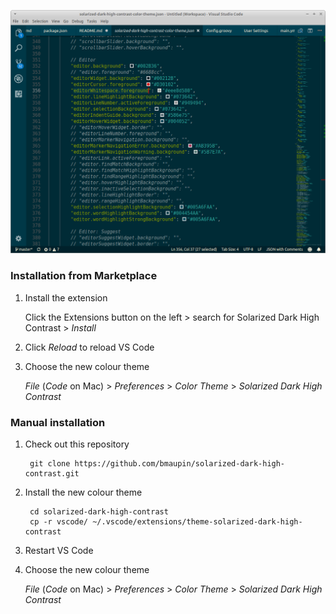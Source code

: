 ![screenshot](screenshot.png)

### Installation from Marketplace

1. Install the extension

    Click the Extensions button on the left > search for Solarized Dark High Contrast > *Install*

2. Click *Reload* to reload VS Code

3. Choose the new colour theme

    *File* (*Code* on Mac) > *Preferences* > *Color Theme* > *Solarized Dark High Contrast*

### Manual installation

1. Check out this repository

        git clone https://github.com/bmaupin/solarized-dark-high-contrast.git

2. Install the new colour theme

        cd solarized-dark-high-contrast
        cp -r vscode/ ~/.vscode/extensions/theme-solarized-dark-high-contrast

3. Restart VS Code

4. Choose the new colour theme

    *File* (*Code* on Mac) > *Preferences* > *Color Theme* > *Solarized Dark High Contrast*
